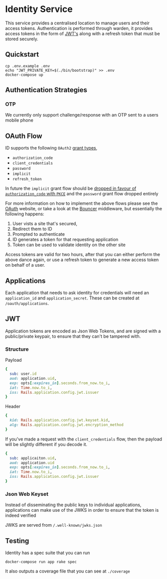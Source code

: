 # Identity Service

This service provides a centralised location to manage users and their access tokens. Authentication is performed through warden, it provides access tokens in the form of [JWT's](https://jwt.io) along with a refresh token that must be stored securely.

## Quickstart

```shell
cp .env.example .env
echo "JWT_PRIVATE_KEY=$(./bin/bootstrap)" >> .env
docker-compose up
```

## Authentication Strategies

### OTP
We currently only support challenge/response with an OTP sent to a users mobile phone

## OAuth Flow

ID supports the following `OAuth2` [grant types](https://oauth.net/2/grant-types/), 
* `authorization_code`
* `client_credentials`
* `password`
* `implicit`
* `refresh_token`

In future the `implicit` grant flow should be [dropped in favour of `authorization_code` with `PKCE`](https://developer.okta.com/blog/2019/08/22/okta-authjs-pkce/) and the `password` grant flow dropped entirely

For more information on how to implement the above flows please see the [OAuth](https://oauth.net/) website, or take a look at the [Bouncer](https://github.com/adamcarlile/bouncer) middleware, but essentially the following happens:

1. User vists a site that's secured, 
2. Redirect them to ID
3. Prompted to authenticate
4. ID generates a token for that requesting application
5. Token can be used to validate identity on the other site

Access tokens are valid for two hours, after that you can either perform the above dance again, or use a refresh token to generate a new access token on behalf of a user. 

## Applications

Each application that needs to ask identity for credentials will need an `application_id` and `application_secret`. These can be created at `/oauth/applications`.

## JWT

Application tokens are encoded as Json Web Tokens, and are signed with a public/private keypair, to ensure that they can't be tampered with.

### Structure

Payload
```ruby
{
  sub: user.id
  aud: application.uid,
  exp: opts[:expires_in].seconds.from_now.to_i,
  iat: Time.now.to_i,
  iss: Rails.application.config.jwt.issuer
}
```
Header
```ruby
{
  kid: Rails.application.config.jwt.keyset.kid,
  alg: Rails.application.config.jwt.encryption_method
}
```

If you've made a request with the `client_credentials` flow, then the payload will be slightly different if you decode it.
```ruby
{
  sub: applicaiton.uid,
  aud: application.uid
  exp: opts[:expires_in].seconds.from_now.to_i,
  iat: Time.now.to_i,
  iss: Rails.application.config.jwt.issuer
}
```

### Json Web Keyset

Instead of disseminating the public keys to individual applications, applications can make use of the JWKS in order to ensure that the token is indeed verified

JWKS are served from `/.well-known/jwks.json`

## Testing

Identity has a spec suite that you can run

```
docker-compose run app rake spec
```

It also outputs a coverage file that you can see at `./coverage`
